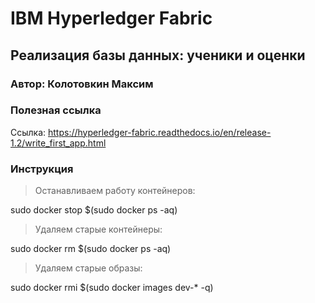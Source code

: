 # IBM Hyperledger Fabric

## Реализация базы данных: ученики и оценки

### Автор: Колотовкин Максим

### Полезная ссылка

Ссылка: https://hyperledger-fabric.readthedocs.io/en/release-1.2/write_first_app.html

### Инструкция

> Останавливаем работу контейнеров: 

sudo docker stop $(sudo docker ps -aq)

> Удаляем старые контейнеры: 

sudo docker rm $(sudo docker ps -aq)

> Удаляем старые образы: 

sudo docker rmi $(sudo docker images dev-* -q)






